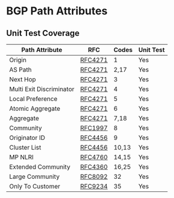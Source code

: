 # BGP Path Attributes

## Unit Test Coverage

| Path Attribute           | RFC                | Codes | Unit Test |
|--------------------------|--------------------|-------|-----------|
| Origin                   | [RFC4271][rfc4271] | 1     | Yes       |
| AS Path                  | [RFC4271][rfc4271] | 2,17  | Yes       |
| Next Hop                 | [RFC4271][rfc4271] | 3     | Yes       |
| Multi Exit Discriminator | [RFC4271][rfc4271] | 4     | Yes       |
| Local Preference         | [RFC4271][rfc4271] | 5     | Yes       |
| Atomic Aggregate         | [RFC4271][rfc4271] | 6     | Yes       |
| Aggregate                | [RFC4271][rfc4271] | 7,18  | Yes       |
| Community                | [RFC1997][rfc1997] | 8     | Yes       |
| Originator ID            | [RFC4456][rfc4456] | 9     | Yes       |
| Cluster List             | [RFC4456][rfc4456] | 10,13 | Yes       |
| MP NLRI                  | [RFC4760][rfc4760] | 14,15 | Yes       |
| Extended Community       | [RFC4360][rfc4360] | 16,25 | Yes       |
| Large Community          | [RFC8092][rfc8092] | 32    | Yes       |
| Only To Customer         | [RFC9234][rfc9234] | 35    | Yes       |

[rfc1997]: https://datatracker.ietf.org/doc/html/rfc1997
[rfc4271]: https://datatracker.ietf.org/doc/html/rfc4271#section-4.3
[rfc4360]: https://datatracker.ietf.org/doc/html/rfc4360
[rfc4456]: https://datatracker.ietf.org/doc/html/rfc4456
[rfc4760]: https://datatracker.ietf.org/doc/html/rfc4760
[rfc8092]: https://datatracker.ietf.org/doc/html/rfc8092
[rfc9234]: https://datatracker.ietf.org/doc/html/rfc9234
[iana-bgp]: https://www.iana.org/assignments/bgp-parameters/bgp-parameters.xhtml